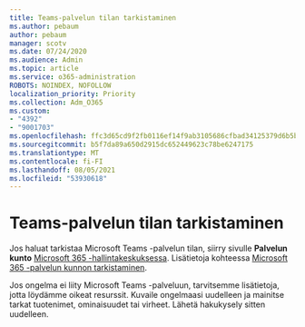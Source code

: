 ```yaml
---
title: Teams-palvelun tilan tarkistaminen
ms.author: pebaum
author: pebaum
manager: scotv
ms.date: 07/24/2020
ms.audience: Admin
ms.topic: article
ms.service: o365-administration
ROBOTS: NOINDEX, NOFOLLOW
localization_priority: Priority
ms.collection: Adm_O365
ms.custom:
- "4392"
- "9001703"
ms.openlocfilehash: ffc3d65cd9f2fb0116ef14f9ab3105686cfbad34125379d6b5b9db355712a507
ms.sourcegitcommit: b5f7da89a650d2915dc652449623c78be6247175
ms.translationtype: MT
ms.contentlocale: fi-FI
ms.lasthandoff: 08/05/2021
ms.locfileid: "53930618"
---
```

# <a name="check-teams-service-status"></a>Teams-palvelun tilan tarkistaminen

Jos haluat tarkistaa Microsoft Teams -palvelun tilan, siirry sivulle **Palvelun kunto** [Microsoft 365 -hallintakeskuksessa](https://go.microsoft.com/fwlink/p/?linkid=2024339). Lisätietoja kohteessa [Microsoft 365 -palvelun kunnon tarkistaminen](https://docs.microsoft.com/office365/enterprise/view-service-health).

Jos ongelma ei liity Microsoft Teams -palveluun, tarvitsemme lisätietoja, jotta löydämme oikeat resurssit. Kuvaile ongelmaasi uudelleen ja mainitse tarkat tuotenimet, ominaisuudet tai virheet. Lähetä hakukysely sitten uudelleen.
